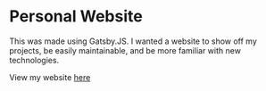 # Personal Website
This was made using Gatsby.JS. I wanted a website to show off my projects, be easily maintainable, and be more familiar with new technologies.

View my website [here](https://samuelle.me)
